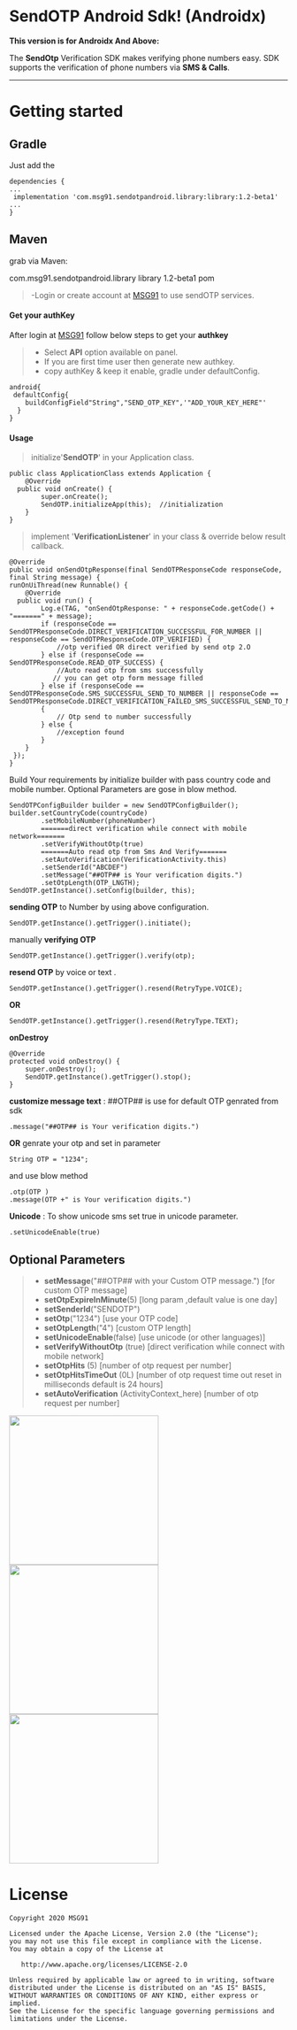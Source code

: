 





SendOTP Android Sdk! (Androidx)
===================
**This version is for Androidx And Above:**

The  **SendOtp** Verification SDK makes verifying phone numbers easy. SDK supports the verification of phone numbers via **SMS & Calls**.

----------

Getting started
===============

Gradle
------

Just add the

    dependencies {
    ...
     implementation 'com.msg91.sendotpandroid.library:library:1.2-beta1'
    ...
    }
Maven
------
grab via Maven:

<dependency>
  <groupId>com.msg91.sendotpandroid.library</groupId>
  <artifactId>library</artifactId>
  <version>1.2-beta1</version>
  <type>pom</type>
</dependency>

> -Login or create account at [MSG91]([https://control.msg91.com/signup/sendotp](https://control.msg91.com/signup/sendotp)) to use sendOTP services.

#### <i class="icon-file"></i> Get your authKey

After login at [MSG91](https://control.msg91.com/) </i> follow below steps to get your **authkey**




> - Select **API** option available on panel.
> - If you are first time user then generate new authkey.
> - copy authKey & keep it enable, gradle under defaultConfig.

    android{
     defaultConfig{
        buildConfigField"String","SEND_OTP_KEY",'"ADD_YOUR_KEY_HERE"'
      }
    }

#### <i class="icon-book"></i> Usage

>  initialize'**SendOTP**' in your Application class.
>  
  
    public class ApplicationClass extends Application {  
        @Override  
      public void onCreate() {  
            super.onCreate();  
            SendOTP.initializeApp(this);  //initialization
        }  
    }

>  implement '**VerificationListener**' in your class & override below result callback.

    @Override  
	public void onSendOtpResponse(final SendOTPResponseCode responseCode, final String message) {  
    runOnUiThread(new Runnable() {  
        @Override  
	  public void run() {  
            Log.e(TAG, "onSendOtpResponse: " + responseCode.getCode() + "=======" + message);  
            if (responseCode == SendOTPResponseCode.DIRECT_VERIFICATION_SUCCESSFUL_FOR_NUMBER || responseCode == SendOTPResponseCode.OTP_VERIFIED) {  
                //otp verified OR direct verified by send otp 2.O  
		    } else if (responseCode == SendOTPResponseCode.READ_OTP_SUCCESS) {  
                //Auto read otp from sms successfully  
			   // you can get otp form message filled  
		    } else if (responseCode == SendOTPResponseCode.SMS_SUCCESSFUL_SEND_TO_NUMBER || responseCode == SendOTPResponseCode.DIRECT_VERIFICATION_FAILED_SMS_SUCCESSFUL_SEND_TO_NUMBER) 
		    {  
                // Otp send to number successfully  
			} else {  
                //exception found  
			}  
        }  
	 });  
	}

Build Your requirements by initialize builder with pass country code and mobile number.
Optional Parameters are gose in blow method.

    SendOTPConfigBuilder builder = new SendOTPConfigBuilder();  
    builder.setCountryCode(countryCode)  
            .setMobileNumber(phoneNumber)  
            =======direct verification while connect with mobile network=======  
			.setVerifyWithoutOtp(true)  
            =======Auto read otp from Sms And Verify======= 
			.setAutoVerification(VerificationActivity.this)  
			.setSenderId("ABCDEF")  
            .setMessage("##OTP## is Your verification digits.")  
            .setOtpLength(OTP_LNGTH);  
    SendOTP.getInstance().setConfig(builder, this);

 
**sending OTP** to Number by using above configuration.

    SendOTP.getInstance().getTrigger().initiate();

manually **verifying OTP**

    SendOTP.getInstance().getTrigger().verify(otp);
**resend OTP** by voice or text .

    SendOTP.getInstance().getTrigger().resend(RetryType.VOICE);
   **OR**
   

    SendOTP.getInstance().getTrigger().resend(RetryType.TEXT);

**onDestroy**

    @Override  
    protected void onDestroy() {  
        super.onDestroy();  
        SendOTP.getInstance().getTrigger().stop();  
    }
   


**customize message text** : 
##OTP##  is use for default OTP genrated from sdk

    .message("##OTP## is Your verification digits.")
**OR**
genrate your otp and set in parameter

    String OTP = "1234";

and use blow method

    .otp(OTP )
    .message(OTP +" is Your verification digits.")

**Unicode** : To show unicode sms set true in unicode parameter. 

    .setUnicodeEnable(true)





Optional Parameters
------
> - **setMessage**("##OTP## with your Custom OTP message.") [for custom OTP message]
>- **setOtpExpireInMinute**(5) [long param ,default value is one day]
>- **setSenderId**("SENDOTP")
>- **setOtp**("1234") [use your OTP code]
>- **setOtpLength**("4") [custom OTP length]
>- **setUnicodeEnable**(false) [use unicode (or other languages)]
>- **setVerifyWithoutOtp** (true) [direct verification while connect with mobile network]
>- **setOtpHits** (5) [number of otp request per number]
>- **setOtpHitsTimeOut** (0L) [number of otp request time out reset in milliseconds default is 24 hours]
>- **setAutoVerification** (ActivityContext_here) [number of otp request per number]
>
<img src="https://user-images.githubusercontent.com/47854558/71350020-5c2d0d80-2596-11ea-8ba8-0bfca83b3602.png" width="270">    <img src="https://user-images.githubusercontent.com/47854558/71351134-ec6c5200-2598-11ea-8da3-b38c88c02dcd.png" width="270">  <img src="https://user-images.githubusercontent.com/47854558/71350022-5c2d0d80-2596-11ea-9b77-3aa2d0a53e8f.png" width="270">

License
=======

    Copyright 2020 MSG91

    Licensed under the Apache License, Version 2.0 (the "License");
    you may not use this file except in compliance with the License.
    You may obtain a copy of the License at

       http://www.apache.org/licenses/LICENSE-2.0

    Unless required by applicable law or agreed to in writing, software
    distributed under the License is distributed on an "AS IS" BASIS,
    WITHOUT WARRANTIES OR CONDITIONS OF ANY KIND, either express or implied.
    See the License for the specific language governing permissions and
    limitations under the License.
